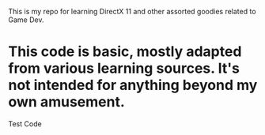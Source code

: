 This is my repo for learning DirectX 11 and other assorted goodies related to Game Dev. 

This code is basic, mostly adapted from various learning sources. It's not intended for anything beyond my own amusement.
====

Test Code
